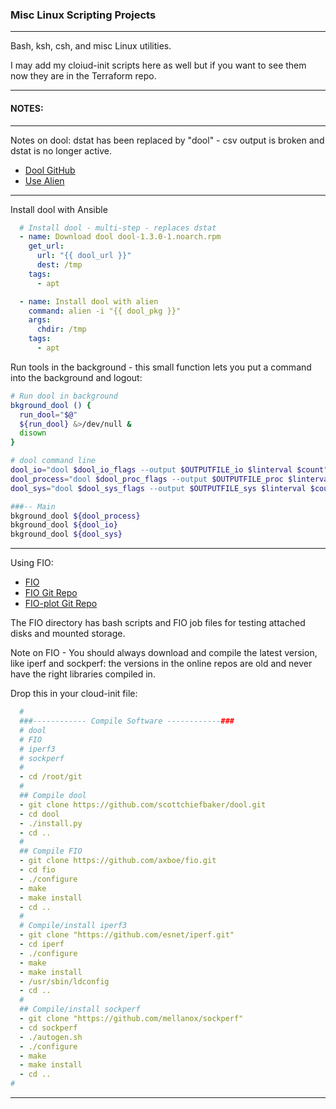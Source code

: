 ### Misc Linux Scripting Projects

---

Bash, ksh, csh, and misc Linux utilities. 

I may add my cloiud-init scripts here as well but if you want to see them now they are in the Terraform repo.

---

#### NOTES:

---

Notes on dool: dstat has been replaced by "dool" - csv output is broken and dstat is no longer active.

* [Dool GitHub](https://github.com/scottchiefbaker/dool/blob/master/README.md)
* [Use Alien](https://www.serverlab.ca/tutorials/linux/administration-linux/how-install-rpm-packages-on-ubuntu-using-alien/)

---

Install dool with Ansible

```yaml
  # Install dool - multi-step - replaces dstat
  - name: Download dool dool-1.3.0-1.noarch.rpm
    get_url: 
      url: "{{ dool_url }}"
      dest: /tmp
    tags:
      - apt

  - name: Install dool with alien
    command: alien -i "{{ dool_pkg }}"
    args: 
      chdir: /tmp
    tags:
      - apt
```

Run tools in the background - this small function lets you put a command into the background and logout:

```bash
# Run dool in background
bkground_dool () {
  run_dool="$@"
  ${run_dool} &>/dev/null &
  disown
}

# dool command line
dool_io="dool $dool_io_flags --output $OUTPUTFILE_io $linterval $count"
dool_process="dool $dool_proc_flags --output $OUTPUTFILE_proc $linterval $count"
dool_sys="dool $dool_sys_flags --output $OUTPUTFILE_sys $linterval $count"

###-- Main 
bkground_dool ${dool_process}
bkground_dool ${dool_io}
bkground_dool ${dool_sys}

```

---

Using FIO:

* [FIO](https://fio.readthedocs.io/en/latest/fio_doc.html)
* [FIO Git Repo](https://github.com/axboe/fio)
* [FIO-plot Git Repo](https://github.com/louwrentius/fio-plot)

The FIO directory has bash scripts and FIO job files for testing attached disks and mounted storage.

Note on FIO - You should always download and compile the latest version, like iperf and sockperf: the versions in the online repos are old and never have the right libraries compiled in.

Drop this in your cloud-init file:

``` yaml
  #
  ###------------ Compile Software ------------###
  # dool
  # FIO
  # iperf3
  # sockperf
  #
  - cd /root/git
  #
  ## Compile dool
  - git clone https://github.com/scottchiefbaker/dool.git
  - cd dool
  - ./install.py
  - cd ..
  #
  ## Compile FIO
  - git clone https://github.com/axboe/fio.git
  - cd fio
  - ./configure
  - make
  - make install
  - cd ..
  #
  # Compile/install iperf3
  - git clone "https://github.com/esnet/iperf.git"
  - cd iperf
  - ./configure
  - make
  - make install
  - /usr/sbin/ldconfig
  - cd ..
  #  
  ## Compile/install sockperf
  - git clone "https://github.com/mellanox/sockperf"
  - cd sockperf
  - ./autogen.sh
  - ./configure
  - make
  - make install
  - cd .. 
#
```

---


